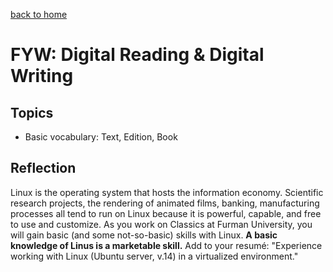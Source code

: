 [back to home](index.md)

# FYW: Digital Reading & Digital Writing

## Topics

- Basic vocabulary: Text, Edition, Book

## Reflection

Linux is the operating system that hosts the information economy. Scientific research projects, the rendering of animated films, banking, manufacturing processes all tend to run on Linux because it is powerful, capable, and free to use and customize. As you work on Classics at Furman University, you will gain basic (and some not-so-basic) skills with Linux. **A basic knowledge of Linus is a marketable skill.** Add to your resumé: "Experience working with Linux (Ubuntu server, v.14) in a virtualized environment."
